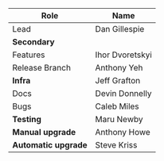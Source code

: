 |  **Role** | **Name** |
|  ------ | ------ |
|  Lead | Dan Gillespie |
|  **Secondary** |  |
|  Features | Ihor Dvoretskyi |
|  Release Branch | Anthony Yeh |
|  **Infra** | Jeff Grafton |
|  Docs | Devin Donnelly |
|  Bugs | Caleb Miles |
|  **Testing** | Maru Newby |
|  **Manual upgrade** | Anthony Howe |
|  **Automatic upgrade** | Steve Kriss |
